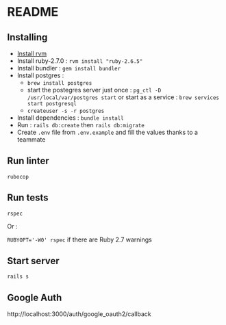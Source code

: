 # README

## Installing

- [Install rvm](https://rvm.io/rvm/install)
- Install ruby-2.7.0 : `rvm install "ruby-2.6.5"`
- Install bundler : `gem install bundler`
- Install postgres :
    - `brew install postgres`
    - start the postegres server just once : `pg_ctl -D /usr/local/var/postgres start` or start as a service : `brew services start postgresql`
    - `createuser -s -r postgres`
- Install dependencies : `bundle install`
- Run : `rails db:create` then `rails db:migrate`
- Create `.env` file from `.env.example` and fill the values thanks to a teammate

## Run linter

`rubocop`

## Run tests

`rspec`

Or :

`RUBYOPT='-W0' rspec` if there are Ruby 2.7 warnings

## Start server

`rails s`

## Google Auth

http://localhost:3000/auth/google_oauth2/callback
